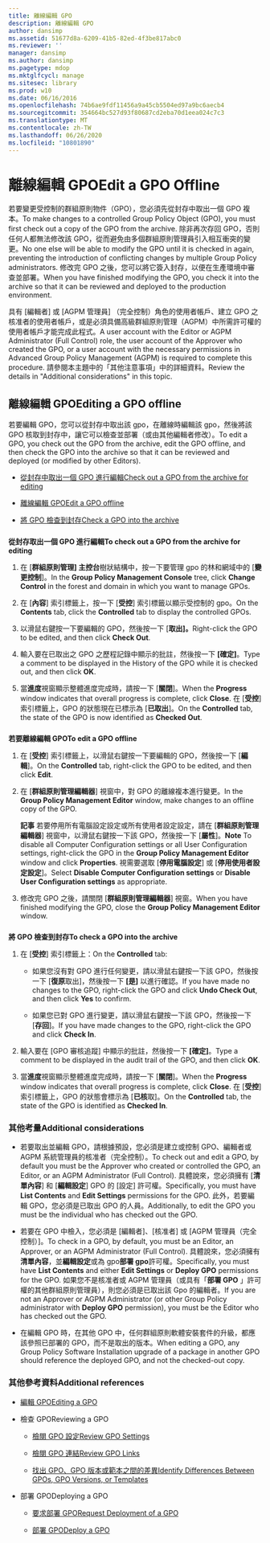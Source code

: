 ```yaml
---
title: 離線編輯 GPO
description: 離線編輯 GPO
author: dansimp
ms.assetid: 51677d8a-6209-41b5-82ed-4f3be817abc0
ms.reviewer: ''
manager: dansimp
ms.author: dansimp
ms.pagetype: mdop
ms.mktglfcycl: manage
ms.sitesec: library
ms.prod: w10
ms.date: 06/16/2016
ms.openlocfilehash: 74b6ae9fdf11456a9a45cb5504ed97a9bc6aecb4
ms.sourcegitcommit: 354664bc527d93f80687cd2eba70d1eea024c7c3
ms.translationtype: MT
ms.contentlocale: zh-TW
ms.lasthandoff: 06/26/2020
ms.locfileid: "10801890"
---
```

# <span data-ttu-id="6f311-103">離線編輯 GPO</span><span class="sxs-lookup"><span data-stu-id="6f311-103">Edit a GPO Offline</span></span>


<span data-ttu-id="6f311-104">若要變更受控制的群組原則物件（GPO），您必須先從封存中取出一個 GPO 複本。</span><span class="sxs-lookup"><span data-stu-id="6f311-104">To make changes to a controlled Group Policy Object (GPO), you must first check out a copy of the GPO from the archive.</span></span> <span data-ttu-id="6f311-105">除非再次存回 GPO，否則任何人都無法修改該 GPO，從而避免由多個群組原則管理員引入相互衝突的變更。</span><span class="sxs-lookup"><span data-stu-id="6f311-105">No one else will be able to modify the GPO until it is checked in again, preventing the introduction of conflicting changes by multiple Group Policy administrators.</span></span> <span data-ttu-id="6f311-106">修改完 GPO 之後，您可以將它簽入封存，以便在生產環境中審查並部署。</span><span class="sxs-lookup"><span data-stu-id="6f311-106">When you have finished modifying the GPO, you check it into the archive so that it can be reviewed and deployed to the production environment.</span></span>

<span data-ttu-id="6f311-107">具有 [編輯者] 或 [AGPM 管理員] （完全控制）角色的使用者帳戶、建立 GPO 之核准者的使用者帳戶，或是必須具備高級群組原則管理（AGPM）中所需許可權的使用者帳戶才能完成此程式。</span><span class="sxs-lookup"><span data-stu-id="6f311-107">A user account with the Editor or AGPM Administrator (Full Control) role, the user account of the Approver who created the GPO, or a user account with the necessary permissions in Advanced Group Policy Management (AGPM) is required to complete this procedure.</span></span> <span data-ttu-id="6f311-108">請參閱本主題中的「其他注意事項」中的詳細資料。</span><span class="sxs-lookup"><span data-stu-id="6f311-108">Review the details in "Additional considerations" in this topic.</span></span>

## <span data-ttu-id="6f311-109">離線編輯 GPO</span><span class="sxs-lookup"><span data-stu-id="6f311-109">Editing a GPO offline</span></span>


<span data-ttu-id="6f311-110">若要編輯 GPO，您可以從封存中取出該 gpo，在離線時編輯該 gpo，然後將該 GPO 核取到封存中，讓它可以檢查並部署（或由其他編輯者修改）。</span><span class="sxs-lookup"><span data-stu-id="6f311-110">To edit a GPO, you check out the GPO from the archive, edit the GPO offline, and then check the GPO into the archive so that it can be reviewed and deployed (or modified by other Editors).</span></span>

-   [<span data-ttu-id="6f311-111">從封存中取出一個 GPO 進行編輯</span><span class="sxs-lookup"><span data-stu-id="6f311-111">Check out a GPO from the archive for editing</span></span>](#bkmk-checkout)

-   [<span data-ttu-id="6f311-112">離線編輯 GPO</span><span class="sxs-lookup"><span data-stu-id="6f311-112">Edit a GPO offline</span></span>](#bkmk-edit)

-   [<span data-ttu-id="6f311-113">將 GPO 檢查到封存</span><span class="sxs-lookup"><span data-stu-id="6f311-113">Check a GPO into the archive</span></span>](#bkmk-checkin)

### <a href="" id="bkmk-checkout"></a>

**<span data-ttu-id="6f311-114">從封存取出一個 GPO 進行編輯</span><span class="sxs-lookup"><span data-stu-id="6f311-114">To check out a GPO from the archive for editing</span></span>**

1.  <span data-ttu-id="6f311-115">在 [**群組原則管理] 主控台**樹狀結構中，按一下要管理 gpo 的林和網域中的 [**變更控制**]。</span><span class="sxs-lookup"><span data-stu-id="6f311-115">In the **Group Policy Management Console** tree, click **Change Control** in the forest and domain in which you want to manage GPOs.</span></span>

2.  <span data-ttu-id="6f311-116">在 [**內容**] 索引標籤上，按一下 [**受控**] 索引標籤以顯示受控制的 gpo。</span><span class="sxs-lookup"><span data-stu-id="6f311-116">On the **Contents** tab, click the **Controlled** tab to display the controlled GPOs.</span></span>

3.  <span data-ttu-id="6f311-117">以滑鼠右鍵按一下要編輯的 GPO，然後按一下 [**取出]。**</span><span class="sxs-lookup"><span data-stu-id="6f311-117">Right-click the GPO to be edited, and then click **Check Out**.</span></span>

4.  <span data-ttu-id="6f311-118">輸入要在已取出之 GPO 之歷程記錄中顯示的批註，然後按一下 **[確定]**。</span><span class="sxs-lookup"><span data-stu-id="6f311-118">Type a comment to be displayed in the History of the GPO while it is checked out, and then click **OK**.</span></span>

5.  <span data-ttu-id="6f311-119">當**進度**視窗顯示整體進度完成時，請按一下 [**關閉**]。</span><span class="sxs-lookup"><span data-stu-id="6f311-119">When the **Progress** window indicates that overall progress is complete, click **Close**.</span></span> <span data-ttu-id="6f311-120">在 [**受控**] 索引標籤上，GPO 的狀態現在已標示為 [**已取出**]。</span><span class="sxs-lookup"><span data-stu-id="6f311-120">On the **Controlled** tab, the state of the GPO is now identified as **Checked Out**.</span></span>

### <a href="" id="bkmk-edit"></a>

**<span data-ttu-id="6f311-121">若要離線編輯 GPO</span><span class="sxs-lookup"><span data-stu-id="6f311-121">To edit a GPO offline</span></span>**

1.  <span data-ttu-id="6f311-122">在 [**受控**] 索引標籤上，以滑鼠右鍵按一下要編輯的 GPO，然後按一下 [**編輯**]。</span><span class="sxs-lookup"><span data-stu-id="6f311-122">On the **Controlled** tab, right-click the GPO to be edited, and then click **Edit**.</span></span>

2.  <span data-ttu-id="6f311-123">在 [**群組原則管理編輯器**] 視窗中，對 GPO 的離線複本進行變更。</span><span class="sxs-lookup"><span data-stu-id="6f311-123">In the **Group Policy Management Editor** window, make changes to an offline copy of the GPO.</span></span>

    <span data-ttu-id="6f311-124">**記事** 若要停用所有電腦設定設定或所有使用者設定設定，請在 [**群組原則管理編輯器**] 視窗中，以滑鼠右鍵按一下該 GPO，然後按一下 [**屬性**]。</span><span class="sxs-lookup"><span data-stu-id="6f311-124">**Note** To disable all Computer Configuration settings or all User Configuration settings, right-click the GPO in the **Group Policy Management Editor** window and click **Properties**.</span></span> <span data-ttu-id="6f311-125">視需要選取 [**停用電腦設定**] 或 [**停用使用者設定設定**]。</span><span class="sxs-lookup"><span data-stu-id="6f311-125">Select **Disable Computer Configuration settings** or **Disable User Configuration settings** as appropriate.</span></span>

     

3.  <span data-ttu-id="6f311-126">修改完 GPO 之後，請關閉 [**群組原則管理編輯器**] 視窗。</span><span class="sxs-lookup"><span data-stu-id="6f311-126">When you have finished modifying the GPO, close the **Group Policy Management Editor** window.</span></span>

### <a href="" id="bkmk-checkin"></a>

**<span data-ttu-id="6f311-127">將 GPO 檢查到封存</span><span class="sxs-lookup"><span data-stu-id="6f311-127">To check a GPO into the archive</span></span>**

1.  <span data-ttu-id="6f311-128">在 [**受控**] 索引標籤上：</span><span class="sxs-lookup"><span data-stu-id="6f311-128">On the **Controlled** tab:</span></span>

    -   <span data-ttu-id="6f311-129">如果您沒有對 GPO 進行任何變更，請以滑鼠右鍵按一下該 GPO，然後按一下 [**復原**取出]，然後按一下 **[是]** 以進行確認。</span><span class="sxs-lookup"><span data-stu-id="6f311-129">If you have made no changes to the GPO, right-click the GPO and click **Undo Check Out**, and then click **Yes** to confirm.</span></span>

    -   <span data-ttu-id="6f311-130">如果您已對 GPO 進行變更，請以滑鼠右鍵按一下該 GPO，然後按一下 [**存回**]。</span><span class="sxs-lookup"><span data-stu-id="6f311-130">If you have made changes to the GPO, right-click the GPO and click **Check In**.</span></span>

2.  <span data-ttu-id="6f311-131">輸入要在 [GPO 審核追蹤] 中顯示的批註，然後按一下 **[確定]**。</span><span class="sxs-lookup"><span data-stu-id="6f311-131">Type a comment to be displayed in the audit trail of the GPO, and then click **OK**.</span></span>

3.  <span data-ttu-id="6f311-132">當**進度**視窗顯示整體進度完成時，請按一下 [**關閉**]。</span><span class="sxs-lookup"><span data-stu-id="6f311-132">When the **Progress** window indicates that overall progress is complete, click **Close**.</span></span> <span data-ttu-id="6f311-133">在 [**受控**] 索引標籤上，GPO 的狀態會標示為 [**已核**取]。</span><span class="sxs-lookup"><span data-stu-id="6f311-133">On the **Controlled** tab, the state of the GPO is identified as **Checked In**.</span></span>

### <span data-ttu-id="6f311-134">其他考量</span><span class="sxs-lookup"><span data-stu-id="6f311-134">Additional considerations</span></span>

-   <span data-ttu-id="6f311-135">若要取出並編輯 GPO，請根據預設，您必須是建立或控制 GPO、編輯者或 AGPM 系統管理員的核准者（完全控制）。</span><span class="sxs-lookup"><span data-stu-id="6f311-135">To check out and edit a GPO, by default you must be the Approver who created or controlled the GPO, an Editor, or an AGPM Administrator (Full Control).</span></span> <span data-ttu-id="6f311-136">具體說來，您必須擁有 [**清單內容**] 和 [**編輯設定**] GPO 的 [設定] 許可權。</span><span class="sxs-lookup"><span data-stu-id="6f311-136">Specifically, you must have **List Contents** and **Edit Settings** permissions for the GPO.</span></span> <span data-ttu-id="6f311-137">此外，若要編輯 GPO，您必須是已取出 GPO 的人員。</span><span class="sxs-lookup"><span data-stu-id="6f311-137">Additionally, to edit the GPO you must be the individual who has checked out the GPO.</span></span>

-   <span data-ttu-id="6f311-138">若要在 GPO 中檢入，您必須是 [編輯者]、[核准者] 或 [AGPM 管理員（完全控制）]。</span><span class="sxs-lookup"><span data-stu-id="6f311-138">To check in a GPO, by default, you must be an Editor, an Approver, or an AGPM Administrator (Full Control).</span></span> <span data-ttu-id="6f311-139">具體說來，您必須擁有**清單內容**，並**編輯設定**或為 gpo**部署 gpo**許可權。</span><span class="sxs-lookup"><span data-stu-id="6f311-139">Specifically, you must have **List Contents** and either **Edit Settings** or **Deploy GPO** permissions for the GPO.</span></span> <span data-ttu-id="6f311-140">如果您不是核准者或 AGPM 管理員（或具有「**部署 GPO** 」許可權的其他群組原則管理員），則您必須是已取出該 Gpo 的編輯者。</span><span class="sxs-lookup"><span data-stu-id="6f311-140">If you are not an Approver or AGPM Administrator (or other Group Policy administrator with **Deploy GPO** permission), you must be the Editor who has checked out the GPO.</span></span>

-   <span data-ttu-id="6f311-141">在編輯 GPO 時，在其他 GPO 中，任何群組原則軟體安裝套件的升級，都應該參照已部署的 GPO，而不是取出的版本。</span><span class="sxs-lookup"><span data-stu-id="6f311-141">When editing a GPO, any Group Policy Software Installation upgrade of a package in another GPO should reference the deployed GPO, and not the checked-out copy.</span></span>

### <span data-ttu-id="6f311-142">其他參考資料</span><span class="sxs-lookup"><span data-stu-id="6f311-142">Additional references</span></span>

-   [<span data-ttu-id="6f311-143">編輯 GPO</span><span class="sxs-lookup"><span data-stu-id="6f311-143">Editing a GPO</span></span>](editing-a-gpo-agpm30ops.md)

-   <span data-ttu-id="6f311-144">檢查 GPO</span><span class="sxs-lookup"><span data-stu-id="6f311-144">Reviewing a GPO</span></span>

    -   [<span data-ttu-id="6f311-145">檢閱 GPO 設定</span><span class="sxs-lookup"><span data-stu-id="6f311-145">Review GPO Settings</span></span>](review-gpo-settings-agpm30ops.md)

    -   [<span data-ttu-id="6f311-146">檢閱 GPO 連結</span><span class="sxs-lookup"><span data-stu-id="6f311-146">Review GPO Links</span></span>](review-gpo-links-agpm30ops.md)

    -   [<span data-ttu-id="6f311-147">找出 GPO、GPO 版本或範本之間的差異</span><span class="sxs-lookup"><span data-stu-id="6f311-147">Identify Differences Between GPOs, GPO Versions, or Templates</span></span>](identify-differences-between-gpos-gpo-versions-or-templates-agpm30ops.md)

-   <span data-ttu-id="6f311-148">部署 GPO</span><span class="sxs-lookup"><span data-stu-id="6f311-148">Deploying a GPO</span></span>

    -   [<span data-ttu-id="6f311-149">要求部署 GPO</span><span class="sxs-lookup"><span data-stu-id="6f311-149">Request Deployment of a GPO</span></span>](request-deployment-of-a-gpo-agpm30ops.md)

    -   [<span data-ttu-id="6f311-150">部署 GPO</span><span class="sxs-lookup"><span data-stu-id="6f311-150">Deploy a GPO</span></span>](deploy-a-gpo-agpm30ops.md)

 

 





